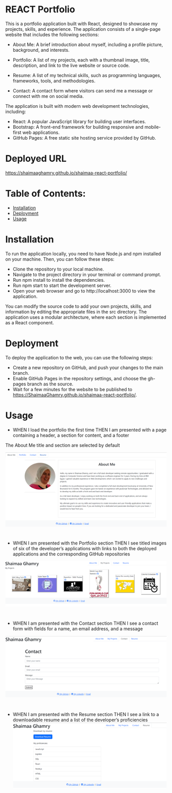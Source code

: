 # REACT Portfolio
This is a portfolio application built with React, designed to showcase my projects, skills, and experience. The application consists of a single-page website that includes the following sections:

* About Me: A brief introduction about myself, including a profile picture, background, and interests.

* Portfolio: A list of my projects, each with a thumbnail image, title, description, and link to the live website or source code.

* Resume: A list of my technical skills, such as programming languages, frameworks, tools, and methodologies.

* Contact: A contact form where visitors can send me a message or connect with me on social media.


The application is built with modern web development technologies, including:

* React: A popular JavaScript library for building user interfaces.
* Bootstrap: A front-end framework for building responsive and mobile-first web applications.
* GitHub Pages: A free static site hosting service provided by GitHub.

# 
#
# Deployed URL
https://shaimaaghamry.github.io/shaimaa-react-portfolio/
#

# Table of Contents:
* [Installation](#installation)
* [Deployment](#deployment)
* [Usage](#usage)

#
# Installation 
To run the application locally, you need to have Node.js and npm installed on your machine. Then, you can follow these steps:

* Clone the repository to your local machine.
* Navigate to the project directory in your terminal or command prompt.
* Run npm install to install the dependencies.
* Run npm start to start the development server.
* Open your web browser and go to http://localhost:3000 to view the application.


You can modify the source code to add your own projects, skills, and information by editing the appropriate files in the src directory. The application uses a modular architecture, where each section is implemented as a React component.

#

# Deployment
To deploy the application to the web, you can use the following steps:

* Create a new repository on GitHub, and push your changes to the main branch.
* Enable GitHub Pages in the repository settings, and choose the gh-pages branch as the source.
* Wait for a few minutes for the website to be published to https://ShaimaaGhamry.github.io/shaimaa-react-portfolio/.

#
# Usage

* WHEN I load the portfolio the first time
THEN I am presented with a page containing a header, a section for content, and a footer

The About Me title and section are selected by default

![screenshot](./src/screenshots/Screenshot%202023-04-01%20044843.png)
#
#

* WHEN I am presented with the Portfolio section
THEN I see titled images of six of the developer’s applications with links to both the deployed applications and the corresponding GitHub repositories

![screenshot](./src/screenshots/Screenshot%202023-04-01%20142555.png)

#
#

* WHEN I am presented with the Contact section
THEN I see a contact form with fields for a name, an email address, and a message

![screenshot](./src/screenshots/Screenshot%202023-04-01%20142759.png)
#
#

* WHEN I am presented with the Resume section
THEN I see a link to a downloadable resume and a list of the developer’s proficiencies
![screenshot](./src/screenshots/Screenshot%202023-04-01%20142956.png)

